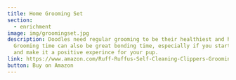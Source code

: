 ```yaml
---
title: Home Grooming Set
section:
  - enrichment
image: img/groomingset.jpg
description: Doodles need regular grooming to be their healthiest and happiest.
  Grooming time can also be great bonding time, especially if you start early
  and make it a positive experince for your pup.
link: https://www.amazon.com/Ruff-Ruffus-Self-Cleaning-Clippers-Grooming/dp/B07R8WPLC5/ref=sr_1_20?crid=3J3G18V96TBTT&dchild=1&keywords=dog+nail+clippers&qid=1597760815&s=pet-supplies&sprefix=dog+%2Cpets%2C489&sr=1-20
button: Buy on Amazon
---
```

